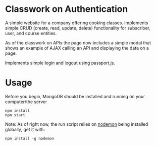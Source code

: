 # Classwork on Authentication

A simple website for a company offering cooking classes. Implements simple CRUD (create, read, update, delete) functionality for subscriber, user, and course entities.

As of the classwork on APIs the page now includes a simple modal that shows an example of AJAX calling an API and displaying the data on a page.

Implements simple login and logout using passport.js.

# Usage

Before you begin, MongoDB should be installed and running on your computer/the server

```
npm install
npm start
```

Note: As of right now, the run script relies on [nodemon](https://www.npmjs.com/package/nodemon) being installed globally, get it with:

```
npm install -g nodemon
```